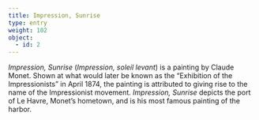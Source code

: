 ```yaml
---
title: Impression, Sunrise
type: entry
weight: 102
object:
  - id: 2
---
```


*Impression, Sunrise* (*Impression, soleil levant*) is a painting by Claude
Monet. Shown at what would later be known as the “Exhibition of the
Impressionists” in April 1874, the painting is attributed to giving rise to the
name of the Impressionist movement. *Impression, Sunrise* depicts the port of Le
Havre, Monet’s hometown, and is his most famous painting of the harbor.